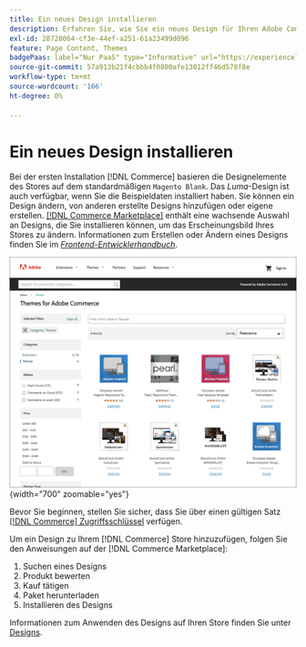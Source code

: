 ```yaml
---
title: Ein neues Design installieren
description: Erfahren Sie, wie Sie ein neues Design für Ihren Adobe Commerce- oder Magento Open Source-Store installieren.
exl-id: 28728064-cf3e-44ef-a251-61a23499d096
feature: Page Content, Themes
badgePaas: label="Nur PaaS" type="Informative" url="https://experienceleague.adobe.com/en/docs/commerce/user-guides/product-solutions" tooltip="Gilt nur für Adobe Commerce in Cloud-Projekten (von Adobe verwaltete PaaS-Infrastruktur) und lokale Projekte."
source-git-commit: 57a913b21f4cbbb4f0800afe13012ff46d578f8e
workflow-type: tm+mt
source-wordcount: '166'
ht-degree: 0%

---
```


# Ein neues Design installieren

Bei der ersten Installation [!DNL Commerce] basieren die Designelemente des Stores auf dem standardmäßigen `Magento Blank`. Das _Luma_-Design ist auch verfügbar, wenn Sie die Beispieldaten installiert haben. Sie können ein Design ändern, von anderen erstellte Designs hinzufügen oder eigene erstellen. [[!DNL Commerce Marketplace]](../getting-started/commerce-marketplace.md) enthält eine wachsende Auswahl an Designs, die Sie installieren können, um das Erscheinungsbild Ihres Stores zu ändern. Informationen zum Erstellen oder Ändern eines Designs finden Sie im [_Frontend-Entwicklerhandbuch_](https://developer.adobe.com/commerce/frontend-core/guide/).

![[!DNL Commerce Marketplace]](./assets/marketplace-themes.png){width="700" zoomable="yes"}

Bevor Sie beginnen, stellen Sie sicher, dass Sie über einen gültigen Satz [[!DNL Commerce] Zugriffsschlüssel](https://experienceleague.adobe.com/docs/commerce-operations/installation-guide/prerequisites/authentication-keys.html) verfügen.

Um ein Design zu Ihrem [!DNL Commerce] Store hinzuzufügen, folgen Sie den Anweisungen auf der [!DNL Commerce Marketplace]:

1. Suchen eines Designs
1. Produkt bewerten
1. Kauf tätigen
1. Paket herunterladen
1. Installieren des Designs

Informationen zum Anwenden des Designs auf Ihren Store finden Sie unter [Designs](themes.md).
